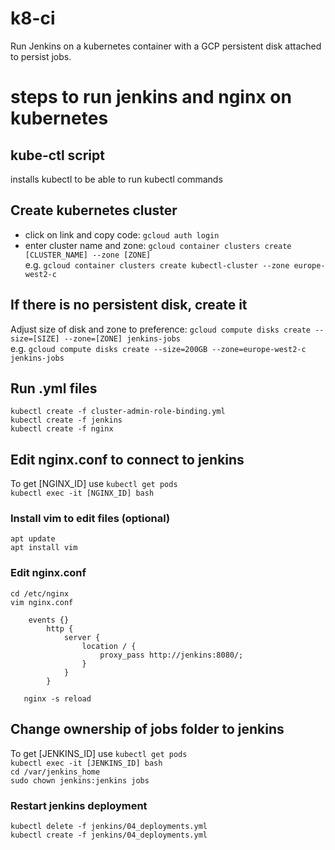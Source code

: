 # k8-ci
Run Jenkins on a kubernetes container with a GCP persistent disk attached to persist jobs.  

# steps to run jenkins and nginx on kubernetes
## kube-ctl script
installs kubectl to be able to run kubectl commands  

## Create kubernetes cluster
- click on link and copy code: `gcloud auth login`  
- enter cluster name and zone: `gcloud container clusters create [CLUSTER_NAME] --zone [ZONE]`  
e.g. `gcloud container clusters create kubectl-cluster --zone europe-west2-c`  

## If there is no persistent disk, create it
Adjust size of disk and zone to preference: `gcloud compute disks create --size=[SIZE] --zone=[ZONE] jenkins-jobs`  
e.g. `gcloud compute disks create --size=200GB --zone=europe-west2-c jenkins-jobs`  

## Run .yml files
`kubectl create -f cluster-admin-role-binding.yml`  
`kubectl create -f jenkins`  
`kubectl create -f nginx`  

## Edit nginx.conf to connect to jenkins
To get [NGINX_ID] use `kubectl get pods`    
`kubectl exec -it [NGINX_ID] bash`  
### Install vim to edit files (optional)
`apt update`  
`apt install vim`   
### Edit nginx.conf
`cd /etc/nginx`  
`vim nginx.conf`  
```
    events {}   
        http {   
            server {   
                location / {   
                    proxy_pass http://jenkins:8080/;   
                }   
            }   
        }
```
`   nginx -s reload`  

## Change ownership of jobs folder to jenkins
To get [JENKINS_ID] use `kubectl get pods`  
`kubectl exec -it [JENKINS_ID] bash`  
`cd /var/jenkins_home`  
`sudo chown jenkins:jenkins jobs`  
### Restart jenkins deployment
`kubectl delete -f jenkins/04_deployments.yml`    
`kubectl create -f jenkins/04_deployments.yml`  
